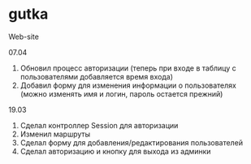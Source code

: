 # gutka
Web-site

07.04  <br />
1. Обновил процесс авторизации (теперь при входе в таблицу с пользователями добавляется время входа) <br />
2. Добавил форму для изменения информации о пользователях (можно изменять имя и логин, пароль остается прежний) <br />

19.03  <br />
1. Сделал контроллер Session для авторизации <br />
2. Изменил маршруты <br />
3. Сделал форму для добавления/редактирования пользователей <br />
4. Сделал авторизацию и кнопку для выхода из админки <br />